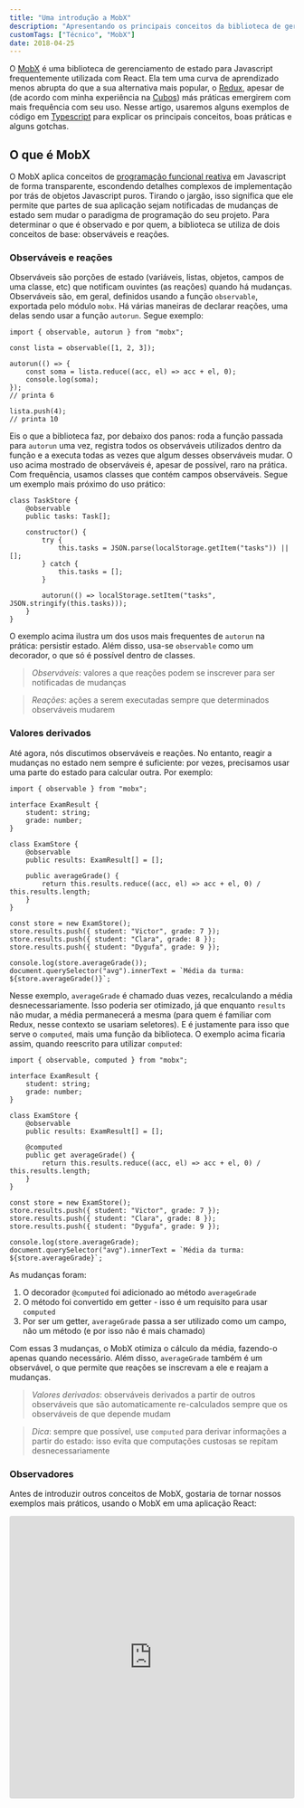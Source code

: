 ```yaml
---
title: "Uma introdução a MobX"
description: "Apresentando os principais conceitos da biblioteca de gerenciamento de estado para aplicativos web"
customTags: ["Técnico", "MobX"]
date: 2018-04-25
---
```


O [MobX](https://github.com/mobxjs/mobx/) é uma biblioteca de gerenciamento de estado para Javascript frequentemente utilizada com React. Ela tem uma curva de aprendizado menos abrupta do que a sua alternativa mais popular, o [Redux](https://redux.js.org/), apesar de (de acordo com minha experiência na [Cubos](https://cubos.io/)) más práticas emergirem com mais frequência com seu uso. Nesse artigo, usaremos alguns exemplos de código em [Typescript](https://typescriptlang.org/) para explicar os principais conceitos, boas práticas e alguns gotchas.

## O que é MobX

O MobX aplica conceitos de [programação funcional reativa](https://en.wikipedia.org/wiki/Functional_reactive_programming) em Javascript de forma transparente, escondendo detalhes complexos de implementação por trás de objetos Javascript puros. Tirando o jargão, isso significa que ele permite que partes de sua aplicação sejam notificadas de mudanças de estado sem mudar o paradigma de programação do seu projeto. Para determinar o que é observado e por quem, a biblioteca se utiliza de dois conceitos de base: observáveis e reações.

### Observáveis e reações

Observáveis são porções de estado (variáveis, listas, objetos, campos de uma classe, etc) que notificam ouvintes (as reações) quando há mudanças. Observáveis são, em geral, definidos usando a função `observable`, exportada pelo módulo `mobx`. Há várias maneiras de declarar reações, uma delas sendo usar a função `autorun`. Segue exemplo:

```tsx
import { observable, autorun } from "mobx";

const lista = observable([1, 2, 3]);

autorun(() => {
	const soma = lista.reduce((acc, el) => acc + el, 0);
	console.log(soma);
});
// printa 6

lista.push(4);
// printa 10
```

Eis o que a biblioteca faz, por debaixo dos panos: roda a função passada para `autorun` uma vez, registra todos os observáveis utilizados dentro da função e a executa todas as vezes que algum desses observáveis mudar. O uso acima mostrado de observáveis é, apesar de possível, raro na prática. Com frequência, usamos classes que contém campos observáveis. Segue um exemplo mais próximo do uso prático:

```tsx
class TaskStore {
	@observable
	public tasks: Task[];

	constructor() {
		try {
			this.tasks = JSON.parse(localStorage.getItem("tasks")) || [];
		} catch {
			this.tasks = [];
		}

		autorun(() => localStorage.setItem("tasks", JSON.stringify(this.tasks)));
	}
}
```

O exemplo acima ilustra um dos usos mais frequentes de `autorun` na prática: persistir estado. Além disso, usa-se `observable` como um decorador, o que só é possível dentro de classes.

> _Observáveis_: valores a que reações podem se inscrever para ser notificadas de mudanças

> _Reações_: ações a serem executadas sempre que determinados observáveis mudarem

### Valores derivados

Até agora, nós discutimos observáveis e reações. No entanto, reagir a mudanças no estado nem sempre é suficiente: por vezes, precisamos usar uma parte do estado para calcular outra. Por exemplo:

```tsx
import { observable } from "mobx";

interface ExamResult {
	student: string;
	grade: number;
}

class ExamStore {
	@observable
	public results: ExamResult[] = [];

	public averageGrade() {
		return this.results.reduce((acc, el) => acc + el, 0) / this.results.length;
	}
}

const store = new ExamStore();
store.results.push({ student: "Victor", grade: 7 });
store.results.push({ student: "Clara", grade: 8 });
store.results.push({ student: "Dygufa", grade: 9 });

console.log(store.averageGrade());
document.querySelector("avg").innerText = `Média da turma: ${store.averageGrade()}`;
```

Nesse exemplo, `averageGrade` é chamado duas vezes, recalculando a média desnecessariamente. Isso poderia ser otimizado, já que enquanto `results` não mudar, a média permanecerá a mesma (para quem é familiar com Redux, nesse contexto se usariam seletores). E é justamente para isso que serve o `computed`, mais uma função da biblioteca. O exemplo acima ficaria assim, quando reescrito para utilizar `computed`:

```tsx
import { observable, computed } from "mobx";

interface ExamResult {
	student: string;
	grade: number;
}

class ExamStore {
	@observable
	public results: ExamResult[] = [];

	@computed
	public get averageGrade() {
		return this.results.reduce((acc, el) => acc + el, 0) / this.results.length;
	}
}

const store = new ExamStore();
store.results.push({ student: "Victor", grade: 7 });
store.results.push({ student: "Clara", grade: 8 });
store.results.push({ student: "Dygufa", grade: 9 });

console.log(store.averageGrade);
document.querySelector("avg").innerText = `Média da turma: ${store.averageGrade}`;
```

As mudanças foram:

1. O decorador `@computed` foi adicionado ao método `averageGrade`
2. O método foi convertido em getter - isso é um requisito para usar `computed`
3. Por ser um getter, `averageGrade` passa a ser utilizado como um campo, não um método (e por isso não é mais chamado)

Com essas 3 mudanças, o MobX otimiza o cálculo da média, fazendo-o apenas quando necessário. Além disso, `averageGrade` também é um observável, o que permite que reações se inscrevam a ele e reajam a mudanças.

> _Valores derivados_: observáveis derivados a partir de outros observáveis que são automaticamente re-calculados sempre que os observáveis de que depende mudam

> _Dica_: sempre que possível, use `computed` para derivar informações a partir do estado: isso evita que computações custosas se repitam desnecessariamente

### Observadores

Antes de introduzir outros conceitos de MobX, gostaria de tornar nossos exemplos mais práticos, usando o MobX em uma aplicação React:

<iframe
	src="https://codesandbox.io/embed/vq3p417997?fontsize=12"
	style="width:100%; height:500px; border:0; border-radius: 4px; overflow:hidden;"
	sandbox="allow-modals allow-forms allow-popups allow-scripts allow-same-origin"
/>

Observação: O exemplo acima é editável, dá pra abrir ele no [CodeSandbox](https://codesandbox.io/), fazer mudanças e ver o resultado em tempo real (dá pra experimentar colocar um `console.log` no `computed` `todoCount`, por exemplo, pra verificar se ele de fato só é chamado quando há mudanças)

Nessa aplicação, usamos todos os conceitos que já vimos: observáveis, valores derivados e reações. Usamos também uma biblioteca nova, a `mobx-react`: nela são expostas funções que facilitam a integração de `mobx`, que pode ser usado com qualquer biblioteca de UI, com React. Uma dessas funções é a `observer`, cuja função é criar uma _reação_ que assiste às mudanças em _observáveis_ utilizados dentro de render e, a cada mudança, re-renderizam o componente. Conforme visto no exemplo, é possível usar `observer` tanto como decorador de classe (como em `App`, no exemplo) quanto como higher-order function (com componentes funcionais, como em `Task`).

> _`observer`_: função que torna a re-renderização de um componente uma reação às mudanças de estado

### Ações

Conforme citado anteriormente, o MobX é extremamente flexível - e a subsequente falta de padrões e boas práticas pode ter consequências negativas. O fato de que o estado é mutável leva com frequência desenvolvedores a mudá-lo diretamente nos componentes que o utilizam, espalhando a lógica de negócio por inúmeros arquivos, gerando dívida técnica e dificultando a manutenção. Outro _anti-pattern_ comum é assumir que se está recebendo um `observable` como propriedade e modificá-lo diretamente, possivelmente introduzindo bugs sutis e difíceis de identificar caso a propriedade não seja observável.

Pensando nisso, o `mobx` introduz o conceito de `action`: funções que modificam o estado. Seu uso traz alguns benefícios:

1. Reações só são notificadas de mudanças de estado no fim da action, prevenindo a criação de vários passos intermediários e atualização desnecessária da UI em cada etapa
2. Melhor integração com as ferramentas de debugging do MobX
3. Se seu uso for difundido, é fácil saber onde mudanças de estado ocorrem

A seguir, o exemplo anterior, reescrito para usar actions:

<iframe
	src="https://codesandbox.io/embed/31ozyr4nv1?fontsize=12"
	style="width:100%; height:500px; border:0; border-radius: 4px; overflow:hidden;"
	sandbox="allow-modals allow-forms allow-popups allow-scripts allow-same-origin"
/>

Como se pode ver, `action` pode ser usado como decorador e como higher-order function, assim como `observer`. Outra novidade é o `configure({ enforceActions: true })`: essa configuração faz o MobX disparar um erro sempre que um estado for mudado de fora de uma `action`.

> _Dica_: experimente tirar um `@action` e utilizar a UI para ver o erro sendo disparado

Uma ressalva: `action` não funciona bem com funções assíncronas, devido à forma como elas são transpiladas para ES5:

```tsx
configure({ enforceActions: true });

class AsyncStore {
    @observable
    public isLoading = false;

    @action
    public async loadStuff = () => {
        this.isLoading = true;
        // funciona normalmente
        await makeRequest();
        this.isLoading = false;
        // dispara erro acusando mudança de estado fora de actions
    })
}
```

A solução oficial para esse problema é uma nova função chamada `flow`, sobre a qual se pode ler na [documentação](https://mobx.js.org/best/actions.html). Infelizmente, ela não funciona bem com Typescript e, por isso, não é usada na Cubos.

> _Ação_: Toda função que modifica estado é uma ação. Preferencialmente, todas elas devem ser marcadas como ações usando a função `action`

> _Modo estrito_: Modo em que mudanças de estado fora de uma action disparam erro (`configure({ enforceActions: true })`)

> _Gotcha_: Ações assíncronas exigem adaptações para não disparar erros no modo estrito após o uso de `await`. Recomenda-se evitar o uso ou substituir `action` por `flow`

### Estado global

No começo desse artigo, o MobX foi citado como alternativa para o Redux. No entanto, até agora, só usamos o MobX para gerenciar estado local, enquanto seu concorrente é comumente utilizado para gerenciar o estado global da aplicação. Para fazer o mesmo com a biblioteca em questão, usaremos a função `inject` e o componente `Provider` (similares ao `connect` e ao `Provider` do `react-redux`, respectivamente), ambos de `mobx-react`. Segue exemplo:

<iframe
	src="https://codesandbox.io/embed/7wz19ylm1?fontsize=12"
	style="width:100%; height:500px; border:0; border-radius: 4px; overflow:hidden;"
	sandbox="allow-modals allow-forms allow-popups allow-scripts allow-same-origin"
/>

O Provider é um componente que recebe um objeto cujas chaves são os nomes das stores e cujos valores são as stores (exemplo: `{ taskStore: new TaskStore() }`, onde 'taskStore' é o nome da store `new TaskStore()`). Ele deve estar sempre no topo da hierarquia, acima de qualquer componente que possa usar o estado global. O Provider disponibiliza as stores para todos os componentes abaixo dele através de [contexto](https://reactjs.org/docs/context.html).

Já o `inject` é uma função que recebe uma quantidade qualquer de nomes de store e é responsável por se comunicar com o contexto e disponibilizar as stores como propriedades para o componente em que ela é aplicada.

> _Dica_: o `inject` sempre deve vir antes do `observer`

Essa arquitetura favorece boas práticas, separando lógica de negócio de lógica de UI, e é uma excelente opção para projetos maiores, em que um estado é utilizado em pontos muito diferentes da aplicação.

### Algumas coisas mais

#### toJS

Em geral, o comportamento de valores observáveis é idêntico ao comportamento padrão. Porém, há exceções (exemplo: Array e ObservableArray tem comportamentos diferentes em alguns casos) e, caso se encontre bugs obscuros ou se esteja passando observáveis para bibliotecas de terceiros, é recomendável usar a função `toJS` de `mobx` para se obter um valor não alterado pelo MobX.

#### Mapas observáveis

Somente as propriedades já presentes em um objeto no momento de sua instanciação serão observáveis:

```tsx
class BuggyStore {
    @observable statusByClient: { [clientId: string]: string } = { nicolas: "Pending" };

    autorun(() => console.log("statusByClient foi modificado", this.statusByClient));
}

const store = new BuggyStore();
store.statusByClient.nicolas = "Done";
// o campo 'nicolas' é observável, então autorun roda e a mensagem é printada
store.statusByClient.victor = "Done";
// o campo 'victor' não é observável, então autorun não roda e a mensagem não é printada
```

Nesse caso, recomenda-se utilizar mapas observáveis:

```tsx
import { observable, autorun } from "mobx";

class BuggyStore {
    @observable statusByClient: Map<string, string> = new Map([["nicolas", "Pending"]]);

    autorun(() => console.log("statusByClient foi modificado", this.statusByClient));
}

const store = new BuggyStore();
store.statusByClient.set("nicolas", "Done");
store.statusByClient.set("victor", "Done");
// o autorun roda nos dois casos! :)
```

### Prós e contras

#### Porque usar MobX

Principais prós:

-   Boilerplate mínimo ou ausente
-   Re-renderização é automaticamente otimizada de forma granular, só sendo causada por mudanças de observáveis recentemente utilizados no `render` de cada componente
-   Tendo sido feita em Typescript, ela trabalha muito bem com tipos (algo muito difícil de fazer e custoso de manter com Redux)

Principais contras:

-   Boa parte da funcionalidade da biblioteca é abstraída e invisível para o desenvolvedor (vulgo mágica), o que pode tornar debugar difícil
-   Flexível demais: boas práticas precisam ser ativamente estimuladas pela equipe de desenvolvimento (enquanto em Redux as boas práticas são forçadas pela arquitetura)

#### Porque não usamos Redux

Os principais problemas que encontramos com Redux foram:

-   Muito, muito boilerplate
-   Tipar o payload recebido por reducers das actions era extremamente custoso e difícil de manter (específico para quem usa Typescript, Flow ou similares)
-   Seletores são uma adição, ao invés de estar no cerne do paradigma

### Conclusão

Como vimos, MobX é uma poderosa e biblioteca simples de usar. Com poucas linhas de código e sem introduzir grandes mudanças no estilo ou paradigma de programação, seu projeto pode fazer uso de um gerenciamento de estado simples e ter otimizações de performance automáticas, sem esforço.

